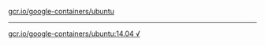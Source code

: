 [gcr.io/google-containers/ubuntu](https://hub.docker.com/r/anjia0532/ubuntu/tags/) 

----
[gcr.io/google-containers/ubuntu:14.04 √](https://hub.docker.com/r/anjia0532/google-containers.ubuntu/tags/)

